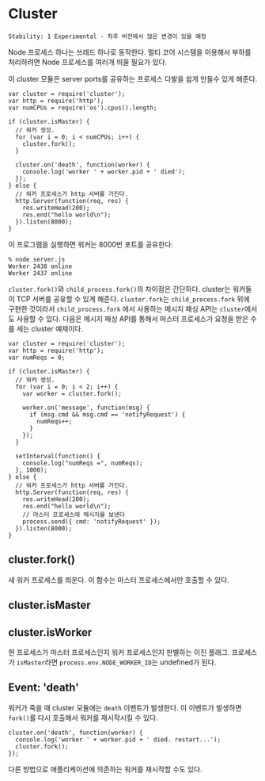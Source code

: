 # Cluster

    Stability: 1 Experimental - 차후 버전에서 많은 변경이 있을 예정

Node 프로세스 하나는 쓰레드 하나로 동작한다. 멀티 코어 시스템을 이용해서 부하를 처리하려면 Node 프로세스를 여러개 띄울 필요가 있다.

이 cluster 모듈은 server ports를 공유하는 프로세스 다발을 쉽게 만들수 있게 해준다.

    var cluster = require('cluster');
    var http = require('http');
    var numCPUs = require('os').cpus().length;

    if (cluster.isMaster) {
      // 워커 생성.
      for (var i = 0; i < numCPUs; i++) {
        cluster.fork();
      }

      cluster.on('death', function(worker) {
        console.log('worker ' + worker.pid + ' died');
      });
    } else {
      // 워커 프로세스가 http 서버를 가진다.
      http.Server(function(req, res) {
        res.writeHead(200);
        res.end("hello world\n");
      }).listen(8000);
    }

이 프로그램을 실행하면 워커는 8000번 포트를 공유한다:

    % node server.js
    Worker 2438 online
    Worker 2437 online

`cluster.fork()`와 `child_process.fork()`의 차이점은 간단하다. cluster는 워커들이 TCP 서버를 공유할 수 있게 해준다. `cluster.fork`는 `child_process.fork` 위에 구현한 것이라서 `child_process.fork` 에서 사용하는 메시지 패싱 API는 `cluster`에서도 사용할 수 있다. 다음은 메시지 패싱 API를 통해서 마스터 프로세스가 요청을 받은 수를 세는 cluster 예제이다.

    var cluster = require('cluster');
    var http = require('http');
    var numReqs = 0;

    if (cluster.isMaster) {
      // 워커 생성.
      for (var i = 0; i < 2; i++) {
        var worker = cluster.fork();

        worker.on('message', function(msg) {
          if (msg.cmd && msg.cmd == 'notifyRequest') {
            numReqs++;
          }
        });
      }

      setInterval(function() {
        console.log("numReqs =", numReqs);
      }, 1000);
    } else {
      // 워커 프로세스가 http 서버를 가진다.
      http.Server(function(req, res) {
        res.writeHead(200);
        res.end("hello world\n");
        // 마스터 프로세스에 메시지를 보낸다
        process.send({ cmd: 'notifyRequest' });
      }).listen(8000);
    }



## cluster.fork()

새 워커 프로세스를 띄운다. 이 함수는 마스터 프로세스에서만 호출할 수 있다.

## cluster.isMaster
## cluster.isWorker

현 프로세스가 마스터 프로세스인지 워커 프로세스인지 판별하는 이진 플래그. 프로세스가 `isMaster`라면 `process.env.NODE_WORKER_ID`는 undefined가 된다.

## Event: 'death'

워커가 죽을 때 cluster 모듈에는 `death` 이벤트가 발생한다. 이 이벤트가 발생하면 `fork()`를 다시 호출해서 워커를 재시작시킬 수 있다.

    cluster.on('death', function(worker) {
      console.log('worker ' + worker.pid + ' died. restart...');
      cluster.fork();
    });

다른 방법으로 애플리케이션에 의존하는 워커를 재시작할 수도 있다.
